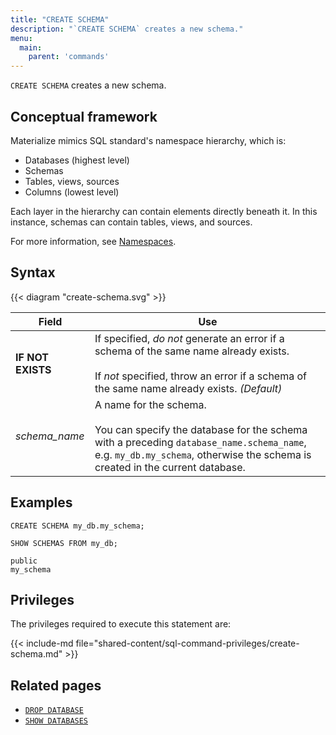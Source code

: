 ```yaml
---
title: "CREATE SCHEMA"
description: "`CREATE SCHEMA` creates a new schema."
menu:
  main:
    parent: 'commands'
---
```


`CREATE SCHEMA` creates a new schema.

## Conceptual framework

Materialize mimics SQL standard's namespace hierarchy, which is:

- Databases (highest level)
- Schemas
- Tables, views, sources
- Columns (lowest level)

Each layer in the hierarchy can contain elements directly beneath it. In this
instance, schemas can contain tables, views, and sources.

For more information, see [Namespaces](../namespaces).

## Syntax

{{< diagram "create-schema.svg" >}}

Field | Use
------|-----
**IF NOT EXISTS** | If specified, _do not_ generate an error if a schema of the same name already exists. <br/><br/>If _not_ specified, throw an error if a schema of the same name already exists. _(Default)_
_schema&lowbar;name_ | A name for the schema. <br/><br/>You can specify the database for the schema with a preceding `database_name.schema_name`, e.g. `my_db.my_schema`, otherwise the schema is created in the current database.

## Examples

```mzsql
CREATE SCHEMA my_db.my_schema;
```
```mzsql
SHOW SCHEMAS FROM my_db;
```
```nofmt
public
my_schema
```

## Privileges

The privileges required to execute this statement are:

{{< include-md file="shared-content/sql-command-privileges/create-schema.md" >}}

## Related pages

- [`DROP DATABASE`](../drop-database)
- [`SHOW DATABASES`](../show-databases)
